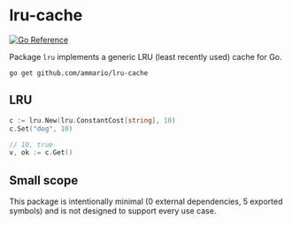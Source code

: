 # lru-cache
[![Go Reference](https://pkg.go.dev/badge/github.com/ammario/lru-cache.svg)](https://pkg.go.dev/github.com/ammario/lru-cache)

Package `lru` implements a generic LRU (least recently used) cache for Go.

```
go get github.com/ammario/lru-cache
```

## LRU
```go
c := lru.New(lru.ConstantCost[string], 10)
c.Set("dog", 10)

// 10, true
v, ok := c.Get()
```

## Small scope
This package is intentionally minimal (0 external dependencies, 5 exported symbols) and is not
designed to support every use case.